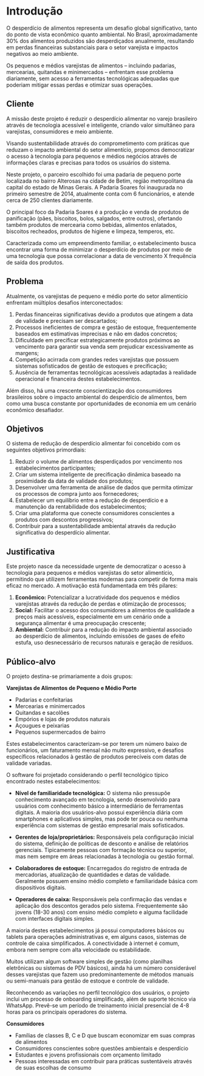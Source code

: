 # Introdução

O desperdício de alimentos representa um desafio global significativo, tanto do ponto de vista econômico quanto ambiental. No Brasil, aproximadamente 30% dos alimentos produzidos são desperdiçados anualmente, resultando em perdas financeiras substanciais para o setor varejista e impactos negativos ao meio ambiente.

Os pequenos e médios varejistas de alimentos – incluindo padarias, mercearias, quitandas e minimercados – enfrentam esse problema diariamente, sem acesso a ferramentas tecnológicas adequadas que poderiam mitigar essas perdas e otimizar suas operações.

## Cliente

A missão deste projeto é reduzir o desperdício alimentar no varejo brasileiro através de tecnologia acessível e inteligente, criando valor simultâneo para varejistas, consumidores e meio ambiente.

Visando sustentabilidade através do comprometimento com práticas que reduzam o impacto ambiental do setor alimentício, propomos democratizar o acesso à tecnologia para pequenos e médios negócios através de informações claras e precisas para todos os usuários do sistema.

Neste projeto, o parceiro escolhido foi uma padaria de pequeno porte localizada no bairro Alterosas na cidade de Betim, região metropolitana da capital do estado de Minas Gerais. A Padaria Soares foi inaugurada no primeiro semestre de 2014, atualmente conta com 6 funcionários, e atende cerca de 250 clientes diariamente.

O principal foco da Padaria Soares é a produção e venda de produtos de panificação (pães, biscoitos, bolos, salgados, entre outros), ofertando também produtos de mercearia como bebidas, alimentos enlatados, biscoitos recheados, produtos de higiene e limpeza, temperos, etc.

Caracterizada como um empreendimento familiar, o estabelecimento busca encontrar uma forma de minimizar o desperdício de produtos por meio de uma tecnologia que possa correlacionar a data de vencimento X frequência de saída dos produtos.

## Problema

Atualmente, os varejistas de pequeno e médio porte do setor alimentício enfrentam múltiplos desafios interconectados:

1. Perdas financeiras significativas devido a produtos que atingem a data de validade e precisam ser descartados;
2. Processos ineficientes de compra e gestão de estoque, frequentemente baseados em estimativas imprecisas e não em dados concretos;
3. Dificuldade em precificar estrategicamente produtos próximos ao vencimento para garantir sua venda sem prejudicar excessivamente as margens;
4. Competição acirrada com grandes redes varejistas que possuem sistemas sofisticados de gestão de estoques e precificação;
5. Ausência de ferramentas tecnológicas acessíveis adaptadas à realidade operacional e financeira destes estabelecimentos.

Além disso, há uma crescente conscientização dos consumidores brasileiros sobre o impacto ambiental do desperdício de alimentos, bem como uma busca constante por oportunidades de economia em um cenário econômico desafiador.

## Objetivos

O sistema de redução de desperdício alimentar foi concebido com os seguintes objetivos primordiais:

1. Reduzir o volume de alimentos desperdiçados por vencimento nos estabelecimentos participantes;
2. Criar um sistema inteligente de precificação dinâmica baseado na proximidade da data de validade dos produtos;
3. Desenvolver uma ferramenta de análise de dados que permita otimizar os processos de compra junto aos fornecedores;
4. Estabelecer um equilíbrio entre a redução de desperdício e a manutenção da rentabilidade dos estabelecimentos;
5. Criar uma plataforma que conecte consumidores conscientes a produtos com descontos progressivos;
6. Contribuir para a sustentabilidade ambiental através da redução significativa do desperdício alimentar.

## Justificativa

Este projeto nasce da necessidade urgente de democratizar o acesso à tecnologia para pequenos e médios varejistas do setor alimentício, permitindo que utilizem ferramentas modernas para competir de forma mais eficaz no mercado. A motivação está fundamentada em três pilares:

1. **Econômico:** Potencializar a lucratividade dos pequenos e médios varejistas através da redução de perdas e otimização de processos;
2. **Social:** Facilitar o acesso dos consumidores a alimentos de qualidade a preços mais acessíveis, especialmente em um cenário onde a segurança alimentar é uma preocupação crescente;
3. **Ambiental:** Contribuir para a redução do impacto ambiental associado ao desperdício de alimentos, incluindo emissões de gases de efeito estufa, uso desnecessário de recursos naturais e geração de resíduos.

## Público-alvo

O projeto destina-se primariamente a dois grupos:

**Varejistas de Alimentos de Pequeno e Médio Porte**

- Padarias e confeitarias
- Mercearias e minimercados
- Quitandas e sacolões
- Empórios e lojas de produtos naturais
- Açougues e peixarias
- Pequenos supermercados de bairro

Estes estabelecimentos caracterizam-se por terem um número baixo de funcionários, um faturamento mensal não muito expressivo, e desafios específicos relacionados à gestão de produtos perecíveis com datas de validade variadas.

O software foi projetado considerando o perfil tecnológico típico encontrado nestes estabelecimentos:

- **Nível de familiaridade tecnológica:** O sistema não pressupõe conhecimento avançado em tecnologia, sendo desenvolvido para usuários com conhecimento básico a intermediário de ferramentas digitais. A maioria dos usuários-alvo possui experiência diária com smartphones e aplicativos simples, mas pode ter pouca ou nenhuma experiência com sistemas de gestão empresarial mais sofisticados.

- **Gerentes de loja/proprietários:** Responsáveis pela configuração inicial do sistema, definição de políticas de desconto e análise de relatórios gerenciais. Tipicamente pessoas com formação técnica ou superior, mas nem sempre em áreas relacionadas à tecnologia ou gestão formal.

- **Colaboradores de estoque:** Encarregados do registro de entrada de mercadorias, atualização de quantidades e datas de validade. Geralmente possuem ensino médio completo e familiaridade básica com dispositivos digitais.

- **Operadores de caixa:** Responsáveis pela confirmação das vendas e aplicação dos descontos gerados pelo sistema. Frequentemente são jovens (18-30 anos) com ensino médio completo e alguma facilidade com interfaces digitais simples.

A maioria destes estabelecimentos já possui computadores básicos ou tablets para operações administrativas e, em alguns casos, sistemas de controle de caixa simplificados. A conectividade à internet é comum, embora nem sempre com alta velocidade ou estabilidade.

Muitos utilizam algum software simples de gestão (como planilhas eletrônicas ou sistemas de PDV básicos), ainda há um número considerável desses varejistas que fazem uso predominantemente de métodos manuais ou semi-manuais para gestão de estoque e controle de validade.

Reconhecendo as variações no perfil tecnológico dos usuários, o projeto inclui um processo de onboarding simplificado, além de suporte técnico via WhatsApp. Prevê-se um período de treinamento inicial presencial de 4-8 horas para os principais operadores do sistema.

**Consumidores**

- Famílias de classes B, C e D que buscam economizar em suas compras de alimentos
- Consumidores conscientes sobre questões ambientais e desperdício
- Estudantes e jovens profissionais com orçamento limitado
- Pessoas interessadas em contribuir para práticas sustentáveis através de suas escolhas de consumo
